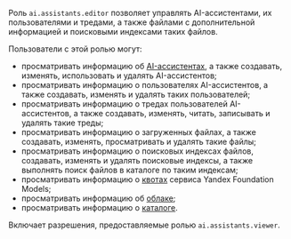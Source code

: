 Роль `ai.assistants.editor` позволяет управлять AI-ассистентами, их пользователями и тредами, а также файлами с дополнительной информацией и поисковыми индексами таких файлов.

Пользователи с этой ролью могут:
* просматривать информацию об [AI-ассистентах](../../../foundation-models/concepts/assistant/index.md), а также создавать, изменять, использовать и удалять AI-ассистентов;
* просматривать информацию о пользователях AI-ассистентов, а также создавать, изменять и удалять таких пользователей;
* просматривать информацию о тредах пользователей AI-ассистентов, а также создавать, изменять, читать, записывать и удалять такие треды;
* просматривать информацию о загруженных файлах, а также создавать, изменять, просматривать и удалять такие файлы;
* просматривать информацию о поисковых индексах файлов, создавать, изменять и удалять поисковые индексы, а также выполнять поиск файлов в каталоге по таким индексам;
* просматривать информацию о [квотах](../../../foundation-models/concepts/limits.md#yandexgpt-quotas) сервиса Yandex Foundation Models;
* просматривать информацию об [облаке](../../../resource-manager/concepts/resources-hierarchy.md#cloud);
* просматривать информацию о [каталоге](../../../resource-manager/concepts/resources-hierarchy.md#folder).

Включает разрешения, предоставляемые ролью `ai.assistants.viewer`.